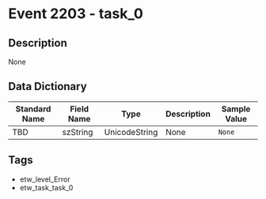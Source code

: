 # Event 2203 - task_0

## Description
None

## Data Dictionary
|Standard Name|Field Name|Type|Description|Sample Value|
|---|---|---|---|---|
|TBD|szString|UnicodeString|None|`None`|

## Tags
* etw_level_Error
* etw_task_task_0